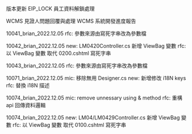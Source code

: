 版本更新
EIP_LOCK 員工資料解鎖處理

WCMS 見證人問題回覆與處理
WCMS 系統開發進度報告

10041_brian_2022.12.05
rfc: 參數來源由寫死字串改為參數檔

10042_brian_2022.12.05
new: LM0420Controller.cs 新增 ViewBag 變數
rfc: 以 ViewBag 變數 取代 0200.cshtml 寫死字串

10043_brian_2022.12.05
rfc: 參數來源由寫死字串改為參數檔

10071_brian_2022.12.05
mic: 移除無用 Designer.cs
new: 新增修改 i18N keys
rfc: 替換 i18N 描述

10074_brian_2022.12.05
mic: remove unnessary using & method
rfc: 重構 api 回傳資料邏輯

10074_brian_2022.12.05
new: LM04/LM0429Controller.cs 新增 ViewBag 變數
rfc: 以 ViewBag 變數 取代 0100.cshtml 寫死字串
